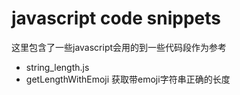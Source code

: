 # javascript code snippets
这里包含了一些javascript会用的到一些代码段作为参考

* string_length.js
 * getLengthWithEmoji 获取带emoji字符串正确的长度
